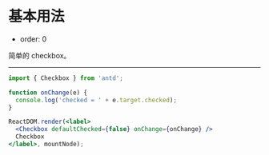 # 基本用法

- order: 0

简单的 checkbox。

---

````jsx
import { Checkbox } from 'antd';

function onChange(e) {
  console.log('checked = ' + e.target.checked);
}

ReactDOM.render(<label>
  <Checkbox defaultChecked={false} onChange={onChange} />
  Checkbox
</label>, mountNode);
````
